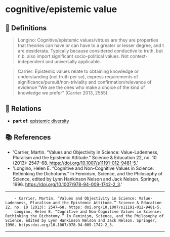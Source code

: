 # cognitive/epistemic value

## 📖 Definitions

> Longino: Cognitive/epistemic values/virtues are they are properties that theories can have or can have to a greater or lesser degree, and t are desiderata. Typically because considered conductive to truth, but n.b. also import significant socio-political values. Not context-independent and universally applicable.

> Carrier: Epistemic values relate to obtaining knowledge or understanding (not truth per se), express requirements of significance/pursuit/non-triviality and confirmation/relevance of evidence "We are the ones who make a choice of the kind of knowledge we prefer" (Carrier 2013, 2555).

## 🔗 Relations

- **part of**: [epistemic diversity](./epistemic-diversity.md)

## 📚 References

- 'Carrier, Martin. “Values and Objectivity in Science: Value-Ladenness, Pluralism and the Epistemic Attitude.” Science & Education 22, no. 10 (2013): 2547–68. https://doi.org/10.1007/s11191-012-9481-5.'
- 'Longino, Helen E. “Cognitive and Non-Cognitive Values in Science: Rethinking the Dichotomy.” In Feminism, Science, and the Philosophy of Science, edited by Lynn Hankinson Nelson and Jack Nelson. Springer, 1996. https://doi.org/10.1007/978-94-009-1742-2_3.'

---

<script src="https://giscus.app/client.js"
                data-repo="natesheehan/conceptcartography"
                data-repo-id="R_kgDOPB5QiQ"
                data-category="General"
                data-category-id="DIC_kwDOPB5Qic4CsAxd"
                data-mapping="pathname"
                data-strict="0"
                data-reactions-enabled="1"
                data-emit-metadata="0"
                data-input-position="bottom"
                data-theme="catppuccin_mocha"
                data-lang="en"
                crossorigin="anonymous"
                async>
        </script>
        - Carrier, Martin. “Values and Objectivity in Science: Value-Ladenness, Pluralism and the Epistemic Attitude.” Science & Education 22, no. 10 (2013): 2547–68. https: doi.org/10.1007/s11191-012-9481-5. 
        Longino, Helen E. “Cognitive and Non-Cognitive Values in Science: Rethinking the Dichotomy.” In Feminism, Science, and the Philosophy of Science, edited by Lynn Hankinson Nelson and Jack Nelson. Springer, 1996. https:doi.org/10.1007/978-94-009-1742-2_3.

---

<script src="https://giscus.app/client.js"
                data-repo="natesheehan/conceptcartography"
                data-repo-id="R_kgDOPB5QiQ"
                data-category="General"
                data-category-id="DIC_kwDOPB5Qic4CsAxd"
                data-mapping="pathname"
                data-strict="0"
                data-reactions-enabled="1"
                data-emit-metadata="0"
                data-input-position="bottom"
                data-theme="catppuccin_mocha"
                data-lang="en"
                crossorigin="anonymous"
                async>
        </script>
        

